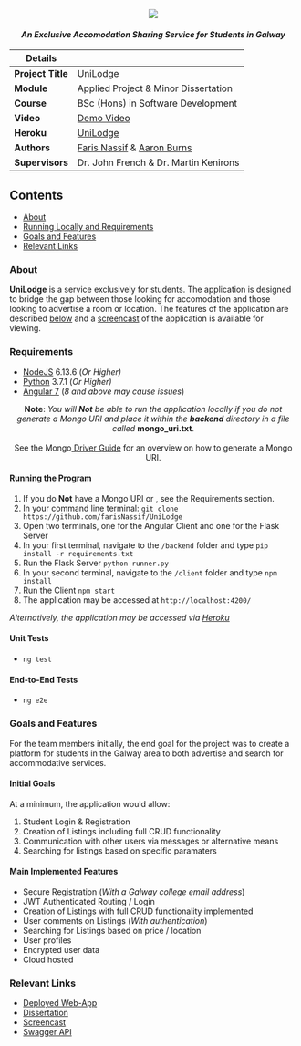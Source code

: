 <p align="center">
    <img src = "https://tc-unilodge.travelclick-websolutions.com/uploads/images/brand/001/562/719/unilodge-logo-2010-cmyk-white-border.png">
</p>

<i align="center">
  <h4>An Exclusive Accomodation Sharing Service for Students in Galway</h4>
</i>

| Details  |   |
| --- | --- |
| **Project Title** | UniLodge
| **Module**  | Applied Project & Minor Dissertation
| **Course** | BSc (Hons) in Software Development
| **Video** | [Demo Video](https://www.youtube.com/watch?v=VaFmgG3MCNk)
| **Heroku** | [UniLodge](https://unilodge.herokuapp.com/)
| **Authors** | [Faris Nassif](https://github.com/farisNassif) & [Aaron Burns](https://github.com/aaronBurns59) |
| **Supervisors** | Dr. John French & Dr. Martin Kenirons |

## Contents
* [About](#about)
* [Running Locally and Requirements](#running-locally-and-requirements)
* [Goals and Features](#goals-and-features)
* [Relevant Links](#relevant-links)

### About	
**UniLodge** is a service exclusively for students. The application is designed to bridge the gap between those looking for accomodation and those looking to advertise a room or location. The features of the application are described [below](#goals-and-features) and a [screencast](www.youtube.com) of the application is available for viewing.

### Requirements
* [NodeJS](https://nodejs.org/en/) 6.13.6 (<i>Or Higher)</i>
* [Python](https://www.python.org/downloads/) 3.7.1 (<i>Or Higher)</i>
* [Angular 7](https://angular.io/) (<i>8 and above may cause issues</i>)
<p align="center">
    <b>Note</b>: <i>You will <b>Not</b> be able to run the application locally if you do not generate a Mongo URI and place it within       the <b>backend</b> directory in a file called </i><b>mongo_uri.txt</b>. <br><br> See the Mongo<a href="https://docs.atlas.mongodb.com/driver-connection/"> Driver Guide</a> for an overview on how to generate a Mongo URI.
</p>

#### Running the Program
1. If you do <b>Not</b> have a Mongo URI or , see the Requirements section.
2. In your command line terminal: `git clone https://github.com/farisNassif/UniLodge`
3. Open two terminals, one for the Angular Client and one for the Flask Server
4. In your first terminal, navigate to the `/backend` folder and type `pip install -r requirements.txt`
5. Run the Flask Server `python runner.py`
6. In your second terminal, navigate to the `/client` folder and type `npm install`
7. Run the Client `npm start`
8. The application may be accessed at `http://localhost:4200/`

<i>Alternatively, the application may be accessed via [Heroku](https://unilodge.herokuapp.com/)</i>

#### Unit Tests
* `ng test`

#### End-to-End Tests
* `ng e2e`

### Goals and Features
For the team members initially, the end goal for the project was to create a platform for students in the Galway area to both advertise and search for accommodative services. 

#### Initial Goals 
At a minimum, the application would allow:

1. Student Login & Registration
2. Creation of Listings including full CRUD functionality
3. Communication with other users via messages or alternative means
4. Searching for listings based on specific paramaters

#### Main Implemented Features
* Secure Registration (<I>With a Galway college email address</i>)
* JWT Authenticated Routing / Login
* Creation of Listings with full CRUD functionality implemented
* User comments on Listings (<i>With authentication</i>)
* Searching for Listings based on price / location
* User profiles
* Encrypted user data
* Cloud hosted

### Relevant Links
* [Deployed Web-App](https://unilodge.herokuapp.com/)
* [Dissertation](https://github.com/farisNassif/UniLodge/blob/master/Dissertation.pdf)
* [Screencast](https://www.youtube.com/watch?v=VaFmgG3MCNk)
* [Swagger API](https://app.swaggerhub.com/apis-docs/GMIT7/Unilodge-API/0.2-oas3#/)

